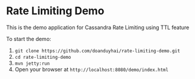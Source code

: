 Rate Limiting Demo
===============================

This is the demo application for Cassandra Rate Limiting using TTL feature

To start the demo:

1. `git clone https://github.com/doanduyhai/rate-limiting-demo.git`
2. `cd rate-limiting-demo`
3. `mvn jetty:run`
4. Open your browser at `http://localhost:8080/demo/index.html`


